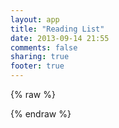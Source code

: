 ```yaml
---
layout: app
title: "Reading List"
date: 2013-09-14 21:55
comments: false
sharing: true
footer: true
---
```


{% raw %}
<div id='app'></div>

<script type='text/x-handlebars' data-template-name='application'>
<div class='row'>
  <div class='col-md-10'>
    <h2>Books</h2>
    {{outlet 'books'}}
  </div>

  <div class='col-md-2'>
    <div class="list-group">
      {{ outlet 'sidebar'}}
    </div>
  </div>
</div>
</script>

<script type='text/x-handlebars' data-template-name='books'>
<ul class="list-unstyled books">
{{#each book in filteredBooks}}
  {{book-item book=book tagName='li' class='row book'}}
{{/each}}
</ul>
</script>

<script type='text/x-handlebars' data-template-name='sidebar'>
<h2>Filters</h2>
<ul class='list-unstyled'>
  <li>{{#link-to 'index' classNames="label label-default"}}All Books{{/link-to}}</li>
  <li>{{#link-to 'index' classNames="label label-default"}}Read in 2013{{/link-to}}</li>
</ul>

<h2>Genres</h2>
<ul class='list-unstyled'>
  {{#each}}
    <li>
      {{#link-to 'genre' slug classNames="label label-primary"}}
        {{name}}
      {{/link-to}}
    </li>
  {{/each}}
</div>
</script>

<script type='text/x-handlebars' data-template-name='components/book-item'>
<div class='col-xs-2'>
  <a {{bind-attr href='book.url'}} target='_blank'>
    <img {{bind-attr src='book.image_url'}} class="img-rounded"/>
  </a>
  <p class='rating'><span class='rate'>{{book.rating}}</span> / <span class='rate-outof'>5</span></p>
</div>

<div class='col-xs-10'>
  <h3>{{book.title}}</h3>
  {{#if book.review }}<p>{{book.review}}</p>{{/if}}

  <p class='meta'>
    <ul class='list-inline genres'>
      {{#each genre in book.genres}}
        {{book-genre genre=genre tagName='li'}}
      {{/each}}
    </ul>
    <span class='date-read'>
      {{#if book.finished_at }}
        Read from {{formatDate book.started_at}} - {{formatDate book.finished_at}}.
      {{else}}
        Started on {{formatDate book.started_at}}, reading now.
      {{/if}}
    </span>
  </p>
</div>
</script>

<script type='text/x-handlebars' data-template-name='components/book-genre'>
{{#link-to 'genre' genre.slug class='label label-primary'}}{{genre.name}}{{/link-to}}
</script>

<script src='/javascripts/handlebars-1.0.0.js'></script>
<script src='/javascripts/ember-1.1.1.js'></script>
<script src='/javascripts/ember-data.dev.js'></script>
<script src='/javascripts/moment.js'></script>
<script src='/javascripts/books.js'></script>
{% endraw %}